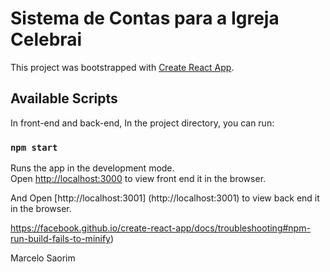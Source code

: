 # Sistema de Contas para a Igreja Celebrai

This project was bootstrapped with [Create React App](https://github.com/facebook/create-react-app).

## Available Scripts

In front-end and back-end, In the project directory, you can run:

### `npm start`

Runs the app in the development mode.\
Open [http://localhost:3000](http://localhost:3000) to view front end it in the browser.

And Open [http://localhost:3001] (http://localhost:3001) to view back end it in the browser.

https://facebook.github.io/create-react-app/docs/troubleshooting#npm-run-build-fails-to-minify)

Marcelo Saorim